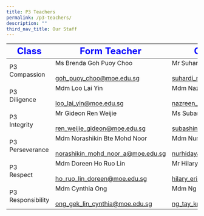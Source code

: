 ```yaml
---
title: P3 Teachers
permalink: /p3-teachers/
description: ""
third_nav_title: Our Staff
---
```




|     <strong style="color: blue; font-size: 24px;">Class</strong>|<strong style="color: blue; font-size: 24px;">Form Teacher</strong>|<strong style="color: blue; font-size: 24px;">Co-Form Teacher</strong>|
|----------------|------------------|-------------------|
| P3 Compassion     | Ms Brenda Goh Puoy Choo<br><br>goh_puoy_choo@moe.edu.sg               | Mr Suhardi Bin Marino<br><br>suhardi_marino@moe.edu.sg                     |
| P3 <br>Diligence      | Mdm Loo Lai Yin<br><br>loo_lai_yin@moe.edu.sg                         | Mdm Nazreen Bte Mohamed Noor<br> <br>nazreen_mohamed_noor@moe.edu.sg       |
| P3<br> Integrity      | Mr Gideon Ren Weijie<br><br>ren_weijie_gideon@moe.edu.sg              | Ms Subashini<br><br>subashini_k_chandra@moe.edu.sg                         |
| P3 Perseverance   | Mdm Norashikin Bte Mohd Noor<br><br>norashikin_mohd_noor_a@moe.edu.sg | Mdm Nurhidayah Bte Md Shariff<br><br>nurhidayah_mohamed_shariff@moe.edu.sg |
| P3 <br>Respect        | Mdm Doreen Ho Ruo Lin<br><br>ho_ruo_lin_doreen@moe.edu.sg             | Mr Hilary Eric Nerva<br><br>hilary_eric_nerva@moe.edu.sg                   |
| P3 Responsibility | Mdm Cynthia Ong<br><br>ong_gek_lin_cynthia@moe.edu.sg                 | Mdm Ng Tay Kee<br><br>ng_tay_kee@moe.edu.sg                  |